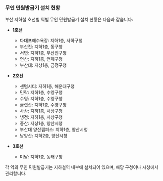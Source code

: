 ### 무인 민원발급기 설치 현황

부산 지하철 호선별 역별 무인 민원발급기 설치 현황은 다음과 같습니다:

- **1호선**
  - 다대포해수욕장: 지하1층, 사하구청
  - 부산진: 지하1층, 동구청
  - 서면: 지하1층, 부산진구청
  - 연산: 지하1층, 연제구청
  - 부산대: 지상1층, 금정구청

- **2호선**
  - 센텀시티: 지하1층, 해운대구청
  - 민락: 지하1층, 수영구청
  - 수영: 지하1층, 수영구청
  - 금련산: 지하1층, 수영구청
  - 사상: 지하1층, 사상구청
  - 냉정: 지하1층, 사상구청
  - 증산: 지상1층, 양산시청
  - 부산대 양산캠퍼스: 지하1층, 양산시청
  - 남양산: 지하2층, 양산시청

- **3호선**
  - 미남: 지하1층, 동래구청

각 역의 무인 민원발급기는 지하철역 내부에 설치되어 있으며, 해당 구청이나 시청에서 관리합니다.